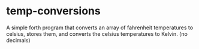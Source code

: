 # temp-conversions
A simple forth program that converts an array of fahrenheit temperatures to celsius, stores them, and converts the celsius temperatures to Kelvin. (no decimals)
